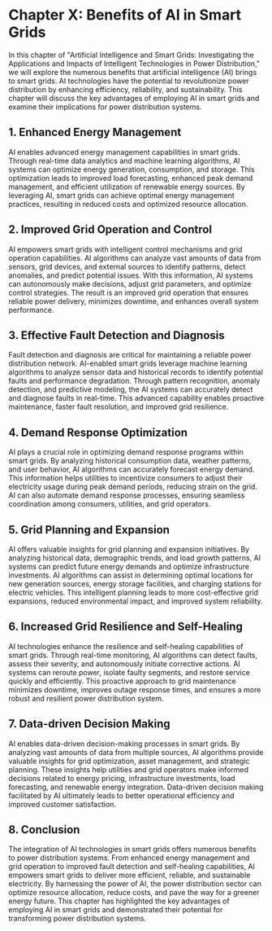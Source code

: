 Chapter X: Benefits of AI in Smart Grids
========================================

In this chapter of "Artificial Intelligence and Smart Grids: Investigating the Applications and Impacts of Intelligent Technologies in Power Distribution," we will explore the numerous benefits that artificial intelligence (AI) brings to smart grids. AI technologies have the potential to revolutionize power distribution by enhancing efficiency, reliability, and sustainability. This chapter will discuss the key advantages of employing AI in smart grids and examine their implications for power distribution systems.

**1. Enhanced Energy Management**
---------------------------------

AI enables advanced energy management capabilities in smart grids. Through real-time data analytics and machine learning algorithms, AI systems can optimize energy generation, consumption, and storage. This optimization leads to improved load forecasting, enhanced peak demand management, and efficient utilization of renewable energy sources. By leveraging AI, smart grids can achieve optimal energy management practices, resulting in reduced costs and optimized resource allocation.

**2. Improved Grid Operation and Control**
------------------------------------------

AI empowers smart grids with intelligent control mechanisms and grid operation capabilities. AI algorithms can analyze vast amounts of data from sensors, grid devices, and external sources to identify patterns, detect anomalies, and predict potential issues. With this information, AI systems can autonomously make decisions, adjust grid parameters, and optimize control strategies. The result is an improved grid operation that ensures reliable power delivery, minimizes downtime, and enhances overall system performance.

**3. Effective Fault Detection and Diagnosis**
----------------------------------------------

Fault detection and diagnosis are critical for maintaining a reliable power distribution network. AI-enabled smart grids leverage machine learning algorithms to analyze sensor data and historical records to identify potential faults and performance degradation. Through pattern recognition, anomaly detection, and predictive modeling, the AI systems can accurately detect and diagnose faults in real-time. This advanced capability enables proactive maintenance, faster fault resolution, and improved grid resilience.

**4. Demand Response Optimization**
-----------------------------------

AI plays a crucial role in optimizing demand response programs within smart grids. By analyzing historical consumption data, weather patterns, and user behavior, AI algorithms can accurately forecast energy demand. This information helps utilities to incentivize consumers to adjust their electricity usage during peak demand periods, reducing strain on the grid. AI can also automate demand response processes, ensuring seamless coordination among consumers, utilities, and grid operators.

**5. Grid Planning and Expansion**
----------------------------------

AI offers valuable insights for grid planning and expansion initiatives. By analyzing historical data, demographic trends, and load growth patterns, AI systems can predict future energy demands and optimize infrastructure investments. AI algorithms can assist in determining optimal locations for new generation sources, energy storage facilities, and charging stations for electric vehicles. This intelligent planning leads to more cost-effective grid expansions, reduced environmental impact, and improved system reliability.

**6. Increased Grid Resilience and Self-Healing**
-------------------------------------------------

AI technologies enhance the resilience and self-healing capabilities of smart grids. Through real-time monitoring, AI algorithms can detect faults, assess their severity, and autonomously initiate corrective actions. AI systems can reroute power, isolate faulty segments, and restore service quickly and efficiently. This proactive approach to grid maintenance minimizes downtime, improves outage response times, and ensures a more robust and resilient power distribution system.

**7. Data-driven Decision Making**
----------------------------------

AI enables data-driven decision-making processes in smart grids. By analyzing vast amounts of data from multiple sources, AI algorithms provide valuable insights for grid optimization, asset management, and strategic planning. These insights help utilities and grid operators make informed decisions related to energy pricing, infrastructure investments, load forecasting, and renewable energy integration. Data-driven decision making facilitated by AI ultimately leads to better operational efficiency and improved customer satisfaction.

**8. Conclusion**
-----------------

The integration of AI technologies in smart grids offers numerous benefits to power distribution systems. From enhanced energy management and grid operation to improved fault detection and self-healing capabilities, AI empowers smart grids to deliver more efficient, reliable, and sustainable electricity. By harnessing the power of AI, the power distribution sector can optimize resource allocation, reduce costs, and pave the way for a greener energy future. This chapter has highlighted the key advantages of employing AI in smart grids and demonstrated their potential for transforming power distribution systems.
